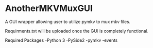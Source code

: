# AnotherMKVMuxGUI
A GUI wrapper allowing user to utilize pymkv to mux mkv files.

Requirments.txt will be uploaded once the GUI is completely functional.

Required Packages
-Python 3
-PySide2
-pymkv
-events
